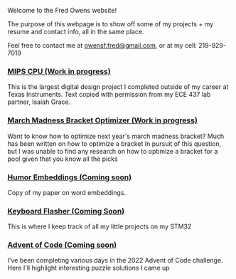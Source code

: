 Welcome to the Fred Owens website!

The purpose of this webpage is to show off some of my projects + my resume and contact info, all in the same place.

Feel free to contact me at owensf.fred@gmail.com, or at my cell: 219-929-7019

### [MIPS CPU (Work in progress)](/mips-cpu)
This is the largest digital design project I completed outside of my career at Texas Instruments. Text copied with permission from my ECE 437 lab partner, Isaiah Grace.

### [March Madness Bracket Optimizer (Work in progress)](/march-madness)
Want to know how to optimize next year's march madness bracket? Much has been written on how to optimize a bracket In pursuit of this question, but I was unable to find any research on how to optimize a bracket for a pool given that you know all the picks

### [Humor Embeddings (Coming soon)](/humor-embeddings)
Copy of my paper on word embeddings.

### [Keyboard Flasher (Coming Soon)](/stm32_miniprojects/keyboardflasher)
This is where I keep track of all my little projects on my STM32

### [Advent of Code (Coming soon)](/advent-of-code)
I've been completing various days in the 2022 Advent of Code challenge. Here I'll highlight interesting puzzle solutions I came up

